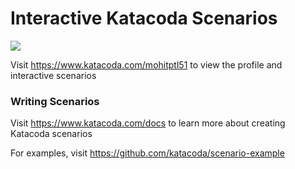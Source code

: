 # Interactive Katacoda Scenarios

[![](http://shields.katacoda.com/katacoda/mohitptl51/count.svg)](https://www.katacoda.com/mohitptl51 "Get your profile on Katacoda.com")

Visit https://www.katacoda.com/mohitptl51 to view the profile and interactive scenarios

### Writing Scenarios
Visit https://www.katacoda.com/docs to learn more about creating Katacoda scenarios

For examples, visit https://github.com/katacoda/scenario-example
